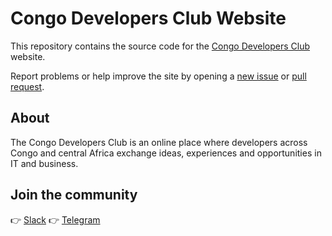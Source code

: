 # Congo Developers Club Website

This repository contains the source code for the [Congo
Developers Club](https://congoclub.github.io/cdc_site/) website.

Report problems or help improve the site by opening a [new
issue](https://github.com/congoclub/cdc_site/issues/new/choose) or [pull
request](https://github.com/congoclub/cdc_site/compare).

## About

The Congo Developers Club is an online place where developers across Congo and
central Africa exchange ideas, experiences and opportunities in IT and business.

## Join the community

👉 [Slack](https://join.slack.com/t/congo-developper-club/shared_invite/enQtNzUwOTAxODYyNjEwLTUyMDA4NGNhM2I0MjFmODlmZDNmOWU3ODBkZWNhZmIwYTJjM2JjYWYxNzc4MTZkYzI0ZmZkOTUwNTI1NDc1MWM)
👉 [Telegram](https://t.me/joinchat/OR1D71XKGid7XmuHGD5I8A)
